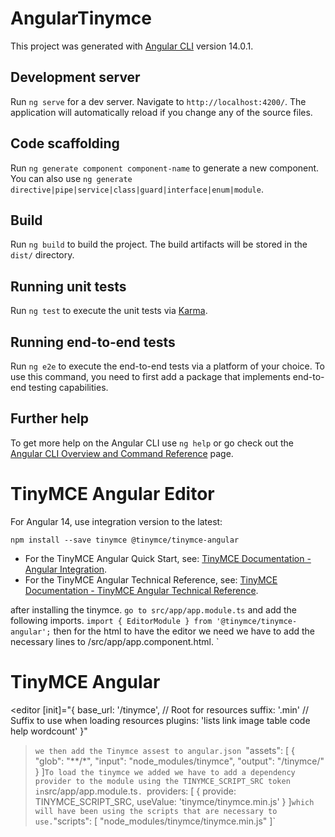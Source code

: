 # AngularTinymce

This project was generated with [Angular CLI](https://github.com/angular/angular-cli) version 14.0.1.

## Development server

Run `ng serve` for a dev server. Navigate to `http://localhost:4200/`. The application will automatically reload if you change any of the source files.

## Code scaffolding

Run `ng generate component component-name` to generate a new component. You can also use `ng generate directive|pipe|service|class|guard|interface|enum|module`.

## Build

Run `ng build` to build the project. The build artifacts will be stored in the `dist/` directory.

## Running unit tests

Run `ng test` to execute the unit tests via [Karma](https://karma-runner.github.io).

## Running end-to-end tests

Run `ng e2e` to execute the end-to-end tests via a platform of your choice. To use this command, you need to first add a package that implements end-to-end testing capabilities.

## Further help

To get more help on the Angular CLI use `ng help` or go check out the [Angular CLI Overview and Command Reference](https://angular.io/cli) page.
# TinyMCE Angular Editor

For Angular 14, use integration version to the latest:

`npm install --save tinymce @tinymce/tinymce-angular`

* For the TinyMCE Angular Quick Start, see: [TinyMCE Documentation - Angular Integration](https://www.tiny.cloud/docs/tinymce/6/angular-cloud/).
* For the TinyMCE Angular Technical Reference, see: [TinyMCE Documentation - TinyMCE Angular Technical Reference](https://www.tiny.cloud/docs/tinymce/6/angular-ref/).

after installing the tinymce.
`go to src/app/app.module.ts` and add the following imports.
`import { EditorModule } from '@tinymce/tinymce-angular';`
then for the html to have the editor we need we have to add the necessary lines to /src/app/app.component.html.
`<h1>TinyMCE Angular </h1>
<editor
  [init]="{ base_url: '/tinymce', // Root for resources
  suffix: '.min'        // Suffix to use when loading resources
  plugins: 'lists link image table code help wordcount' }"
></editor>`
we then add the Tinymce assest to angular.json 
`"assets": [
  { "glob": "**/*", "input": "node_modules/tinymce", "output": "/tinymce/" }
]`
To load the tinymce we added we have to add a dependency provider to the module using the TINYMCE_SCRIPT_SRC token in `src/app/app.module.ts`.
`providers: [
    { provide: TINYMCE_SCRIPT_SRC, useValue: 'tinymce/tinymce.min.js' }
  ]`
which will have been using the scripts that are necessary to use.
`"scripts": [
  "node_modules/tinymce/tinymce.min.js"
]`
